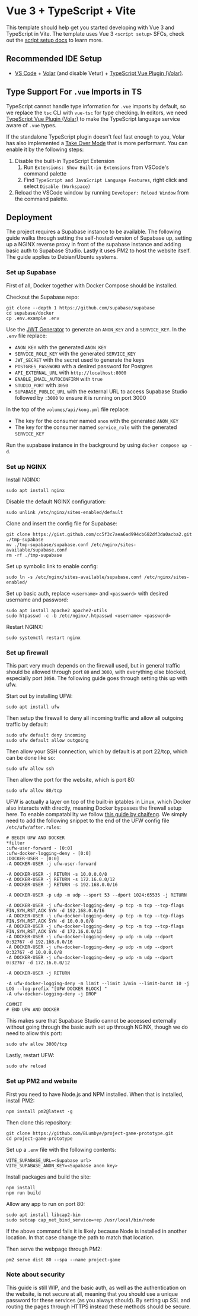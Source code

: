 # Vue 3 + TypeScript + Vite

This template should help get you started developing with Vue 3 and TypeScript in Vite. The template uses Vue 3 `<script setup>` SFCs, check out the [script setup docs](https://v3.vuejs.org/api/sfc-script-setup.html#sfc-script-setup) to learn more.

## Recommended IDE Setup

- [VS Code](https://code.visualstudio.com/) + [Volar](https://marketplace.visualstudio.com/items?itemName=Vue.volar) (and disable Vetur) + [TypeScript Vue Plugin (Volar)](https://marketplace.visualstudio.com/items?itemName=Vue.vscode-typescript-vue-plugin).

## Type Support For `.vue` Imports in TS

TypeScript cannot handle type information for `.vue` imports by default, so we replace the `tsc` CLI with `vue-tsc` for type checking. In editors, we need [TypeScript Vue Plugin (Volar)](https://marketplace.visualstudio.com/items?itemName=Vue.vscode-typescript-vue-plugin) to make the TypeScript language service aware of `.vue` types.

If the standalone TypeScript plugin doesn't feel fast enough to you, Volar has also implemented a [Take Over Mode](https://github.com/johnsoncodehk/volar/discussions/471#discussioncomment-1361669) that is more performant. You can enable it by the following steps:

1. Disable the built-in TypeScript Extension
   1. Run `Extensions: Show Built-in Extensions` from VSCode's command palette
   2. Find `TypeScript and JavaScript Language Features`, right click and select `Disable (Workspace)`
2. Reload the VSCode window by running `Developer: Reload Window` from the command palette.

## Deployment
The project requires a Supabase instance to be available. The following guide walks through setting the self-hosted version of Supabase up, setting up a NGINX reverse proxy in front of the supabase instance and adding basic auth to Supabase Studio. Lastly it uses PM2 to host the website itself. The guide applies to Debian/Ubuntu systems.

### Set up Supabase
First of all, Docker together with Docker Compose should be installed.

Checkout the Supabase repo:
```shell
git clone --depth 1 https://github.com/supabase/supabase
cd supabase/docker
cp .env.example .env
```

Use the [JWT Generator](https://supabase.com/docs/guides/self-hosting#api-keys) to generate an `ANON_KEY` and a `SERVICE_KEY`. In the `.env` file replace:
- `ANON_KEY` with the generated `ANON_KEY`
- `SERVICE_ROLE_KEY` with the generated `SERVICE_KEY`
- `JWT_SECRET` with the secret used to generate the keys
- `POSTGRES_PASSWORD` with a desired password for Postgres
- `API_EXTERNAL_URL` with `http://localhost:8000`
- `ENABLE_EMAIL_AUTOCONFIRM` with `true`
- `STUDIO_PORT` with `3050`
- `SUPABASE_PUBLIC_URL` with the external URL to access Supabase Studio followed by `:3000` to ensure it is running on port 3000

In the top of the `volumes/api/kong.yml` file replace:
- The key for the consumer named `anon` with the generated `ANON_KEY`
- The key for the consumer named `service_role` with the generated `SERVICE_KEY`

Run the supabase instance in the background by using `docker compose up -d`.

### Set up NGINX
Install NGINX:
```shell
sudo apt install nginx
```

Disable the default NGINX configuration:
```shell
sudo unlink /etc/nginx/sites-enabled/default
```

Clone and insert the config file for Supabase:
```shell
git clone https://gist.github.com/cc5f3c7aea6ad994cb682df3da0acba2.git ./tmp-supabase
mv ./tmp-supabase/supabase.conf /etc/nginx/sites-available/supabase.conf
rm -rf ./tmp-supabase
```

Set up symbolic link to enable config:
```shell
sudo ln -s /etc/nginx/sites-available/supabase.conf /etc/nginx/sites-enabled/
```

Set up basic auth, replace `<username>` and `<password>` with desired username and password:
```
sudo apt install apache2 apache2-utils
sudo htpasswd -c -b /etc/nginx/.htpasswd <username> <password>
```

Restart NGINX:
```shell
sudo systemctl restart nginx
```

### Set up firewall
This part very much depends on the firewall used, but in general traffic should be allowed through port `80` and `3000`, with everything else blocked, especially port `3050`. The following guide goes through setting this up with ufw.

Start out by installing UFW:
```shell
sudo apt install ufw
```

Then setup the firewall to deny all incoming traffic and allow all outgoing traffic by default:
```shell
sudo ufw default deny incoming
sudo ufw default allow outgoing
```

Then allow your SSH connection, which by default is at port 22/tcp, which can be done like so:
```shell
sudo ufw allow ssh
```

Then allow the port for the website, which is port 80:
```shell
sudo ufw allow 80/tcp
```

UFW is actually a layer on top of the built-in iptables in Linux, which Docker also interacts with directly, meaning Docker bypasses the firewall setup here. To enable compatability we follow [this guide by chaifeng](https://github.com/chaifeng/ufw-docker#solving-ufw-and-docker-issues). We simply need to add the following snippet to the end of the UFW config file `/etc/ufw/after.rules`:
```
# BEGIN UFW AND DOCKER
*filter
:ufw-user-forward - [0:0]
:ufw-docker-logging-deny - [0:0]
:DOCKER-USER - [0:0]
-A DOCKER-USER -j ufw-user-forward

-A DOCKER-USER -j RETURN -s 10.0.0.0/8
-A DOCKER-USER -j RETURN -s 172.16.0.0/12
-A DOCKER-USER -j RETURN -s 192.168.0.0/16

-A DOCKER-USER -p udp -m udp --sport 53 --dport 1024:65535 -j RETURN

-A DOCKER-USER -j ufw-docker-logging-deny -p tcp -m tcp --tcp-flags FIN,SYN,RST,ACK SYN -d 192.168.0.0/16
-A DOCKER-USER -j ufw-docker-logging-deny -p tcp -m tcp --tcp-flags FIN,SYN,RST,ACK SYN -d 10.0.0.0/8
-A DOCKER-USER -j ufw-docker-logging-deny -p tcp -m tcp --tcp-flags FIN,SYN,RST,ACK SYN -d 172.16.0.0/12
-A DOCKER-USER -j ufw-docker-logging-deny -p udp -m udp --dport 0:32767 -d 192.168.0.0/16
-A DOCKER-USER -j ufw-docker-logging-deny -p udp -m udp --dport 0:32767 -d 10.0.0.0/8
-A DOCKER-USER -j ufw-docker-logging-deny -p udp -m udp --dport 0:32767 -d 172.16.0.0/12

-A DOCKER-USER -j RETURN

-A ufw-docker-logging-deny -m limit --limit 3/min --limit-burst 10 -j LOG --log-prefix "[UFW DOCKER BLOCK] "
-A ufw-docker-logging-deny -j DROP

COMMIT
# END UFW AND DOCKER
```

This makes sure that Supabase Studio cannot be accessed externally without going through the basic auth set up through NGINX, though we do need to allow this port:
```shell
sudo ufw allow 3000/tcp
```

Lastly, restart UFW:
```shell
sudo ufw reload
```

### Set up PM2 and website
First you need to have Node.js and NPM installed. When that is installed, install PM2:
```shell
npm install pm2@latest -g
```

Then clone this repository:
```shell
git clone https://github.com/BLumbye/project-game-prototype.git
cd project-game-prototype
```

Set up a `.env` file with the following contents:
```
VITE_SUPABASE_URL=<Supabase url>
VITE_SUPABASE_ANON_KEY=<Supabase anon key>
```

Install packages and build the site:
```shell
npm install
npm run build
```

Allow any app to run on port 80:
```shell
sudo apt install libcap2-bin
sudo setcap cap_net_bind_service=+ep /usr/local/bin/node
```

If the above command fails it is likely because Node is installed in another location. In that case change the path to match that location.

Then serve the webpage through PM2:
```shell
pm2 serve dist 80 --spa --name project-game
```

### Note about security
This guide is still WIP, and the basic auth, as well as the authentication on the website, is not secure at all, meaning that you should use a unique password for these services (as you always should). By setting up SSL and routing the pages through HTTPS instead these methods should be secure.